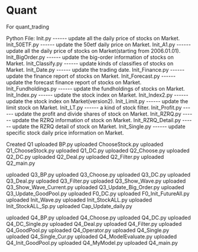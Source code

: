 # Quant
For quant_trading

Python File:
Init.py ------ update all the daily price of stocks on Market. 
Init_50ETF.py ------ update the 50etf daily price on Market.
Init_A1.py ------ update all the daily price of stocks on Market(starting from 2006.01.01).
Init_BigOrder.py ------ update the big-order information of stocks on Market.
Init_Classify.py ------ update kinds of classifies of stocks on Market.
Init_Date.py ------ update the trading date.
Init_Finance.py ------ update the finance report of stocks on Market.
Init_Forecast.py ------ update the forecast finance report of stocks on Market.
Init_Fundholdings.py ------ update the fundholdings of stocks on Market.
Init_Index.py ------ update the stock index on Market.
Init_Index2.py ------ update the stock index on Market(version2).
Init_Limit.py ------ update the limit stock on Market.
Init_LT.py ------ a kind of stock filter.
Init_Profit.py ------ update the profit and divide shares of stock on Market.
Init_RZRQ.py ------ update the RZRQ information of stock on Market.
Init_RZRQ_Detail.py ------ update the RZRQ detail of stock on Market.
Init_Single.py ------ update specific stock daily price information on Market.

Created Q1 
uploaded BP.py
uploaded ChooseStock.py
uploaded Q1_ChooseStock.py
uploaded Q1_DC.py
uploaded Q2_Choose.py
uploaded Q2_DC.py
uploaded Q2_Deal.py
uploaded Q2_Filter.py
uploaded Q2_main.py

uploaded Q3_BP.py
uploaded Q3_Choose.py
uploaded Q3_DC.py
uploaded Q3_Deal.py
uploaded Q3_Filter.py
uploaded Q3_Show_Wave.py
uploaded Q3_Show_Wave_Current.py
uploaded Q3_Update_Big_Order.py
uploaded Q3_Update_GoodPool.py
uploaded F0_DC.py
uploaded F0_Init_FutureAll.py
uploaded Init_Wave.py
uploaded Init_StockALL.py
uploaded Init_StockALL_Sp.py
uploaded Cap_Update_daily.py

uploaded Q4_BP.py
uploaded Q4_Choose.py
uploaded Q4_DC.py
uploaded Q4_DC_Single.py
uploaded Q4_Deal.py
uploaded Q4_Filter.py
uploaded Q4_GoodPool.py
uploaded Q4_Operator.py
uploaded Q4_Single.py
uploaded Q4_Single_Cur.py
uploaded Q4_ModelEvaluate.py
uploaded Q4_Init_GoodPool.py
uploaded Q4_MyModel.py
uploaded Q4_main.py
